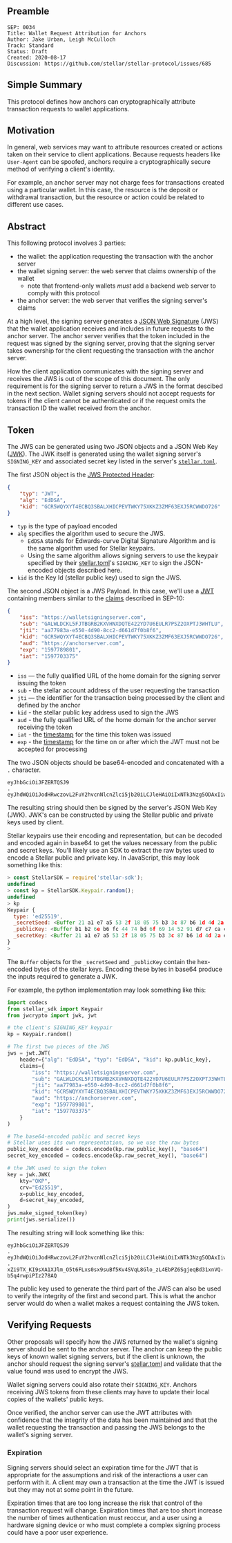 ## Preamble

```
SEP: 0034
Title: Wallet Request Attribution for Anchors
Author: Jake Urban, Leigh McCulloch
Track: Standard
Status: Draft
Created: 2020-08-17
Discussion: https://github.com/stellar/stellar-protocol/issues/685
```

## Simple Summary
This protocol defines how anchors can cryptographically attribute transaction requests to wallet applications. 

## Motivation
In general, web services may want to attribute resources created or actions taken on their service to client applications. Because requests headers like `User-Agent` can be spoofed, anchors require a cryptographically secure method of verifying a client's identity.

For example, an anchor server may not charge fees for transactions created using a particular wallet. In this case, the resource is the deposit or withdrawal transaction, but the resource or action could be related to different use cases.

## Abstract
This following protocol involves 3 parties:

- the wallet: the application requesting the transaction with the anchor server 
- the wallet signing server: the web server that claims ownership of the wallet
    - note that frontend-only wallets _must_ add a backend web server to comply with this protocol
- the anchor server: the web server that verifies the signing server's claims

At a high level, the signing server generates a [JSON Web Signature](https://www.rfc-editor.org/rfc/rfc7515.html) (JWS) that the wallet application receives and includes in future requests to the anchor server. The anchor server verifies that the token included in the request was signed by the signing server, proving that the signing server takes ownership for the client requesting the transaction with the anchor server.

How the client application communicates with the signing server and receives the JWS is out of the scope of this document. The only requirement is for the signing server to return a JWS in the format descibed in the next section. Wallet signing servers should not accept requests for tokens if the client cannot be authenticated or if the request omits the transaction ID the wallet received from the anchor.

## Token

The JWS can be generated using two JSON objects and a JSON Web Key ([JWK](https://www.rfc-editor.org/rfc/rfc7517.html)). The JWK itself is generated using the wallet signing server's `SIGNING_KEY` and associated secret key listed in the server's [`stellar.toml`](sep-0001.md).

The first JSON object is the [JWS Protected Header](https://www.rfc-editor.org/rfc/rfc7515.html#section-4):
```json
{
    "typ": "JWT",
    "alg": "EdDSA",
    "kid": "GCR5WQYXYT4ECBQ3SBALXHICPEVTWKY75XKKZ3ZMF63EXJ5RCWWDO726"
}
```

- `typ` is the type of payload encoded
- `alg` specifies the algorithm used to secure the JWS. 
  - `EdDSA` stands for Edwards-curve Digital Signature Algorithm and is the same algorithm used for Stellar keypairs. 
  - Using the same algorithm allows signing servers to use the keypair specified by their [stellar.toml](sep-0001.md)'s `SIGNING_KEY` to sign the JSON-encoded objects described here. 
- `kid` is the Key Id (stellar public key) used to sign the JWS.

The second JSON object is a JWS Payload. In this case, we'll use a [JWT](http://www.rfc-editor.org/info/rfc7519) containing members similar to the [claims](https://www.rfc-editor.org/rfc/rfc7519.html#section-4.1) described in SEP-10:

```json
{
    "iss": "https://walletsigningserver.com",
    "sub": "GALWLDCKL5FJTBGRB2KXVHNXDQTE422YD7U6EULR7PSZ2OXPTJ3WHTLU",
    "jti": "aa77983a-e550-4d90-8cc2-d661d7f0b8f6",
    "kid": "GCR5WQYXYT4ECBQ3SBALXHICPEVTWKY75XKKZ3ZMF63EXJ5RCWWDO726",
    "aud": "https://anchorserver.com",
    "exp": "1597789801",
    "iat": "1597703375"
}
```

* `iss` — the fully qualified URL of the home domain for the signing server issuing the token
* `sub` - the stellar account address of the user requesting the transaction
* `jti` — the identifier for the transaction being processed by the client and defined by the anchor
* `kid` - the stellar public key address used to sign the JWS
* `aud` - the fully qualified URL of the home domain for the anchor server receiving the token
* `iat` - the [timestamp](https://tools.ietf.org/html/rfc7519#section-4.1.6) for the time this token was issued
* `exp` - the [timestamp](https://tools.ietf.org/html/rfc7519#section-4.1.4) for the time on or after which the JWT must not be accepted for processing

The two JSON objects should be base64-encoded and concatenated with a `.` character. 
```
eyJhbGciOiJFZERTQSJ9
.
eyJhdWQiOiJodHRwczovL2FuY2hvcnNlcnZlci5jb20iLCJleHAiOiIxNTk3Nzg5ODAxIiwiaWF0IjoiMTU5NzcwMzM3NSIsImlzcyI6Imh0dHBzOi8vd2FsbGV0c2lnbmluZ3NlcnZlci5jb20iLCJqdGkiOiJhYTc3OTgzYS1lNTUwLTRkOTAtOGNjMi1kNjYxZDdmMGI4ZjYiLCJzdWIiOiJHQ0NYS0NIVkVESDZNR1pZSUhER0lGRDVMSEdEM1JDQVo3TkZMSUFZNk5aQ0ZZQlZTNk1RUEZSNyJ9
```

The resulting string should then be signed by the server's JSON Web Key (JWK). JWK's can be constructed by using the Stellar public and private keys used by client.

Stellar keypairs use their encoding and representation, but can be decoded and encoded again in base64 to get the values necessary from the public and secret keys. You'll likely use an SDK to extract the raw bytes used to encode a Stellar public and private key. In JavaScript, this may look something like this:
```javascript
> const StellarSDK = require('stellar-sdk');
undefined
> const kp = StellarSDK.Keypair.random();
undefined
> kp
Keypair {
  type: 'ed25519',
  _secretSeed: <Buffer 21 a1 e7 a5 53 2f 18 05 75 b3 3c 87 b6 1d 4d 2a e6 28 0f 88 da 92 27 d9 20 8d 0e 94 9f 90 58 94>,
  _publicKey: <Buffer b1 b2 6e b6 fc 44 74 bd 6f 69 14 52 91 d7 c7 ca c6 1d 9b 7d 52 8d 9c c2 ac 5e f9 61 07 28 e4 40>,
  _secretKey: <Buffer 21 a1 e7 a5 53 2f 18 05 75 b3 3c 87 b6 1d 4d 2a e6 28 0f 88 da 92 27 d9 20 8d 0e 94 9f 90 58 94 b1 b2 6e b6 fc 44 74 bd 6f 69 14 52 91 d7 c7 ca c6 1d ... 14 more bytes>
}
> 
```

The `Buffer` objects for the `_secretSeed` and `_publicKey` contain the hex-encoded bytes of the stellar keys. Encoding these bytes in base64 produce the inputs required to generate a JWK.

For example, the python implementation may look something like this:
```python
import codecs
from stellar_sdk import Keypair
from jwcrypto import jwk, jwt

# the client's SIGNING_KEY keypair
kp = Keypair.random()

# The first two pieces of the JWS
jws = jwt.JWT(
    header={"alg": "EdDSA", "typ": "EdDSA", "kid": kp.public_key},
    claims={
        "iss": "https://walletsigningserver.com",
        "sub": "GALWLDCKL5FJTBGRB2KXVHNXDQTE422YD7U6EULR7PSZ2OXPTJ3WHTLU",
        "jti": "aa77983a-e550-4d90-8cc2-d661d7f0b8f6",
        "kid": "GCR5WQYXYT4ECBQ3SBALXHICPEVTWKY75XKKZ3ZMF63EXJ5RCWWDO726",
        "aud": "https://anchorserver.com",
        "exp": "1597789801",
        "iat": "1597703375"
    }   
)

# The base64-encoded public and secret keys
# Stellar uses its own representation, so we use the raw bytes
public_key_encoded = codecs.encode(kp.raw_public_key(), "base64")
secret_key_encoded = codecs.encode(kp.raw_secret_key(), "base64")

# the JWK used to sign the token
key = jwk.JWK(
    kty="OKP",
    crv="Ed25519",
    x=public_key_encoded,
    d=secret_key_encoded,
)
jws.make_signed_token(key)
print(jws.serialize())
```

The resulting string will look something like this:
```
eyJhbGciOiJFZERTQSJ9
.
eyJhdWQiOiJodHRwczovL2FuY2hvcnNlcnZlci5jb20iLCJleHAiOiIxNTk3Nzg5ODAxIiwiaWF0IjoiMTU5NzcwMzM3NSIsImlzcyI6Imh0dHBzOi8vd2FsbGV0c2lnbmluZ3NlcnZlci5jb20iLCJqdGkiOiJhYTc3OTgzYS1lNTUwLTRkOTAtOGNjMi1kNjYxZDdmMGI4ZjYiLCJzdWIiOiJHQ0NYS0NIVkVESDZNR1pZSUhER0lGRDVMSEdEM1JDQVo3TkZMSUFZNk5aQ0ZZQlZTNk1RUEZSNyJ9
.
xZi9TX_KI9sXA1XJlm_O5t6FLxs0sx9suBf5Kv4SVqL8Glo_zL4EbPZ6SgjeqBd31xnVQ-b5q4rwpiPIz278AQ
```

The public key used to generate the third part of the JWS can also be used to verify the integrity of the first and second part. This is what the anchor server would do when a wallet makes a request containing the JWS token. 

## Verifying Requests
Other proposals will specify how the JWS returned by the wallet's signing server should be sent to the anchor server. The anchor can keep the public keys of known wallet signing servers, but if the client is unknown, the anchor should request the signing server's [stellar.toml](sep-0001.md) and validate that the value found was used to encrypt the JWS.

Wallet signing servers could also rotate their `SIGNING_KEY`. Anchors receiving JWS tokens from these clients may have to update their local copies of the wallets' public keys.

Once verified, the anchor server can use the JWT attributes with confidence that the integrity of the data has been maintained and that the wallet requesting the transaction and passing the JWS belongs to the wallet's signing server.

### Expiration
Signing servers should select an expiration time for the JWT that is appropriate for the assumptions and risk of the interactions a user can perform with it. A client may own a transaction at the time the JWT is issued but they may not at some point in the future. 

Expiration times that are too long increase the risk that control of the transaction request will change. Expiration times that are too short increase the number of times authentication must reoccur, and a user using a hardware signing device or who must complete a complex signing process could have a poor user experience.
